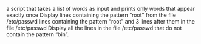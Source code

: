 a script that takes a list of words as input and prints only words that appear exactly once
Display lines containing the pattern “root” from the file /etc/passwd
lines containing the pattern “root” and 3 lines after them in the file /etc/passwd
Display all the lines in the file /etc/passwd that do not contain the pattern “bin”.

